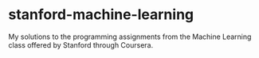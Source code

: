 # stanford-machine-learning

My solutions to the programming assignments from the Machine Learning class offered by Stanford through Coursera.
